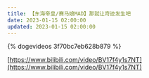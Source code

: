 ```yaml
---
title: 【东海帝皇/赛马娘MAD】那就让奇迹发生吧
date: 2023-01-15 02:00:00
updated: 2023-01-15 02:00:00
---
```


{% dogevideos 3f70bc7eb628b879 %}

[https://www.bilibili.com/video/BV17f4y1s7NT](https://www.bilibili.com/video/BV17f4y1s7NT)
